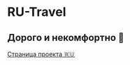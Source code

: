 # RU-Travel
## Дорого и некомфортно 🤨
[Страница проекта 🇷🇺](https://navi113.github.io/p2_ru-travel/) 

